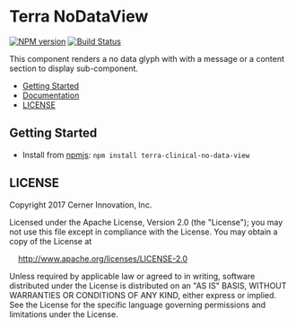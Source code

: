 # Terra NoDataView


[![NPM version](http://img.shields.io/npm/v/terra-clinical-no-data-view.svg)](https://www.npmjs.org/package/terra-clinical-no-data-view)
[![Build Status](https://travis-ci.org/cerner/terra-clinical.svg?branch=master)](https://travis-ci.org/cerner/terra-clinical)

This component renders a no data glyph with with a message or a content section to display sub-component.

- [Getting Started](#getting-started)
- [Documentation](https://github.com/cerner/terra-clinical/tree/master/packages/terra-clinical-no-data-view/docs)
- [LICENSE](#license)

## Getting Started

- Install from [npmjs](https://www.npmjs.com): `npm install terra-clinical-no-data-view`

## LICENSE

Copyright 2017 Cerner Innovation, Inc.

Licensed under the Apache License, Version 2.0 (the "License"); you may not use this file except in compliance with the License. You may obtain a copy of the License at

&nbsp;&nbsp;&nbsp;&nbsp;http://www.apache.org/licenses/LICENSE-2.0

Unless required by applicable law or agreed to in writing, software distributed under the License is distributed on an "AS IS" BASIS, WITHOUT WARRANTIES OR CONDITIONS OF ANY KIND, either express or implied. See the License for the specific language governing permissions and limitations under the License.
